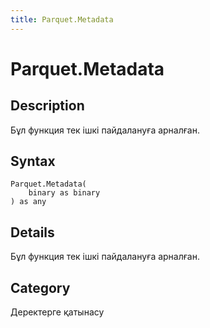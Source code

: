 ```yaml
---
title: Parquet.Metadata
---
```


# Parquet.Metadata


## Description

Бұл функция тек ішкі пайдалануға арналған.


## Syntax

```powerquery
Parquet.Metadata(
    binary as binary
) as any
```


## Details

Бұл функция тек ішкі пайдалануға арналған.



## Category
Деректерге қатынасу
